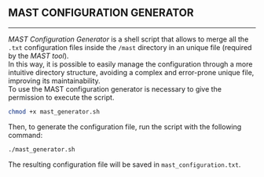 ## **MAST CONFIGURATION GENERATOR**
---
*MAST Configuration Generator* is a shell script that allows to merge all the `.txt` configuration files inside the `/mast` directory in an unique file (required by the *MAST tool*).  
In this way, it is possible to easily manage the configuration through a more intuitive directory structure, avoiding a complex and error-prone unique file, improving its maintainability.  
To use the MAST configuration generator is necessary to give the permission to execute the script.

```bash
chmod +x mast_generator.sh
```

Then, to generate the configuration file, run the script with the following command:

```bash
./mast_generator.sh
```

The resulting configuration file will be saved in `mast_configuration.txt`.